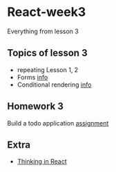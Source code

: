 # React-week3
Everything from lesson 3

## Topics of lesson 3

- repeating Lesson 1, 2
- Forms [info](https://reactjs.org/docs/forms.html)
- Conditional rendering [info](https://reactjs.org/docs/conditional-rendering.html)

## Homework 3

Build a todo application [assignment](https://github.com/HackYourFutureBelgium/React-week2/tree/master/homework%202)

## Extra

- [Thinking in React](https://reactjs.org/docs/thinking-in-react.html)